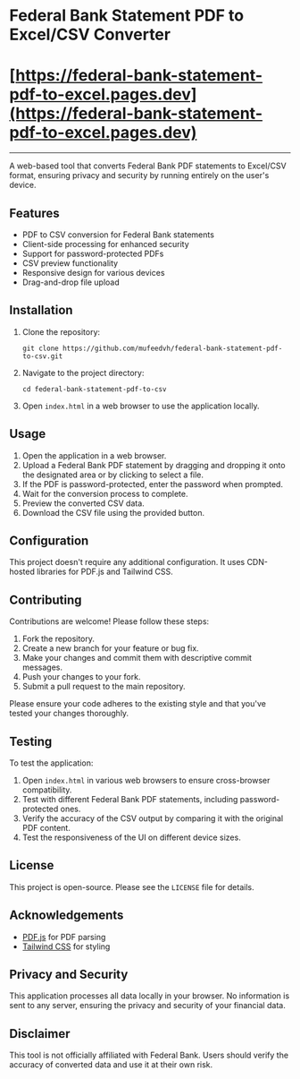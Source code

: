 # Federal Bank Statement PDF to Excel/CSV Converter

# [https://federal-bank-statement-pdf-to-excel.pages.dev](https://federal-bank-statement-pdf-to-excel.pages.dev)

---

A web-based tool that converts Federal Bank PDF statements to Excel/CSV format, ensuring privacy and security by running entirely on the user's device.

## Features

- PDF to CSV conversion for Federal Bank statements
- Client-side processing for enhanced security
- Support for password-protected PDFs
- CSV preview functionality
- Responsive design for various devices
- Drag-and-drop file upload

## Installation

1. Clone the repository:
   ```
   git clone https://github.com/mufeedvh/federal-bank-statement-pdf-to-csv.git
   ```
2. Navigate to the project directory:
   ```
   cd federal-bank-statement-pdf-to-csv
   ```
3. Open `index.html` in a web browser to use the application locally.

## Usage

1. Open the application in a web browser.
2. Upload a Federal Bank PDF statement by dragging and dropping it onto the designated area or by clicking to select a file.
3. If the PDF is password-protected, enter the password when prompted.
4. Wait for the conversion process to complete.
5. Preview the converted CSV data.
6. Download the CSV file using the provided button.

## Configuration

This project doesn't require any additional configuration. It uses CDN-hosted libraries for PDF.js and Tailwind CSS.

## Contributing

Contributions are welcome! Please follow these steps:

1. Fork the repository.
2. Create a new branch for your feature or bug fix.
3. Make your changes and commit them with descriptive commit messages.
4. Push your changes to your fork.
5. Submit a pull request to the main repository.

Please ensure your code adheres to the existing style and that you've tested your changes thoroughly.

## Testing

To test the application:

1. Open `index.html` in various web browsers to ensure cross-browser compatibility.
2. Test with different Federal Bank PDF statements, including password-protected ones.
3. Verify the accuracy of the CSV output by comparing it with the original PDF content.
4. Test the responsiveness of the UI on different device sizes.

## License

This project is open-source. Please see the `LICENSE` file for details.

## Acknowledgements

- [PDF.js](https://mozilla.github.io/pdf.js/) for PDF parsing
- [Tailwind CSS](https://tailwindcss.com/) for styling

## Privacy and Security

This application processes all data locally in your browser. No information is sent to any server, ensuring the privacy and security of your financial data.

## Disclaimer

This tool is not officially affiliated with Federal Bank. Users should verify the accuracy of converted data and use it at their own risk.